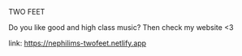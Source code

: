 TWO FEET

Do you like good and high class music? Then check my website <3

link: https://nephilims-twofeet.netlify.app
